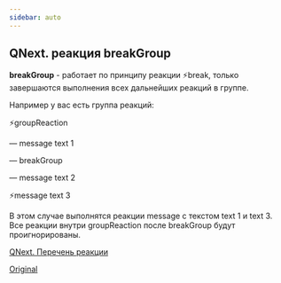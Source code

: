 ```yaml
---
sidebar: auto
---
```


## QNext. реакция breakGroup

**breakGroup** - работает по принципу реакции ⚡️break, только завершаются выполнения всех дальнейших реакций в группе.

Например у вас есть группа реакций:



⚡️groupReaction

— message text 1 

— breakGroup

— message text 2

⚡️message text 3



 В этом случае выполнятся реакции message с текстом text 1 и text 3. Все реакции внутри groupReaction после breakGroup будут проигнорированы.



[QNext. Перечень реакции](/docs-test/ph/reactions)

[Original](https://telegra.ph/QNext-admin-reaction-breakGroup-05-09)